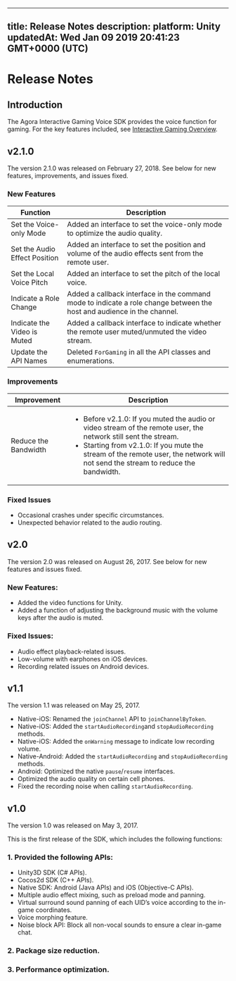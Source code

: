 
---
title: Release Notes
description: 
platform: Unity
updatedAt: Wed Jan 09 2019 20:41:23 GMT+0000 (UTC)
---
# Release Notes
## Introduction

The Agora Interactive Gaming Voice SDK provides the voice function for gaming. For the key features included, see [Interactive Gaming Overview](https://docs.agora.io/en/Interactive%20Gaming/product_gaming?platform=All%20Platforms).

## v2.1.0

The version 2.1.0 was released on February 27, 2018. See below for new features, improvements, and issues fixed.

### New Features

<table>
<colgroup>
<col/>
<col/>
</colgroup>
<thead>
<tr><th>Function</th>
<th>Description</th>
</tr>
</thead>
<tbody>
<tr><td>Set the Voice-only Mode</td>
<td>Added an interface to set the voice-only mode to optimize the audio quality.</td>
</tr>
<tr><td>Set the Audio Effect Position</td>
<td>Added an interface to set the position and volume of the audio effects sent from the remote user.</td>
</tr>
<tr><td>Set the Local Voice Pitch</td>
<td>Added an interface to set the pitch of the local voice.</td>
</tr>
<tr><td>Indicate a Role Change</td>
<td>Added a callback interface in the command mode to indicate a role change between the host and audience in the channel.</td>
</tr>
<tr><td>Indicate the Video is Muted</td>
<td>Added a callback interface to indicate whether the remote user muted/unmuted the video stream.</td>
</tr>
<tr><td>Update the API Names</td>
<td>Deleted <code>ForGaming</code> in all the API classes and enumerations.</td>
</tr>
</tbody>
</table>



### Improvements

<table>
<colgroup>
<col/>
<col/>
</colgroup>
<thead>
<tr><th>Improvement</th>
<th>Description</th>
</tr>
</thead>
<tbody>
<tr><td>Reduce the Bandwidth</td>
<td>
<ul>
<li>Before v2.1.0: If you muted the audio or video stream of the remote user, the network still sent the stream.</li> 
<li>Starting from v2.1.0: If you mute the stream of the remote user, the network will not send the stream to reduce the bandwidth.</li>
</ul></td>
</tr>
</tbody>
</table>



### Fixed Issues

-   Occasional crashes under specific circumstances.
-   Unexpected behavior related to the audio routing.


## v2.0

The version 2.0 was released on August 26, 2017. See below for new features and issues fixed.

### New Features:

-   Added the video functions for Unity.
-   Added a function of adjusting the background music with the volume keys after the audio is muted.


### Fixed Issues:

-   Audio effect playback-related issues.
-   Low-volume with earphones on iOS devices.
-   Recording related issues on Android devices.


## v1.1

The version 1.1 was released on May 25, 2017. 

- Native-iOS: Renamed the <code>joinChannel</code> API to <code>joinChannelByToken</code>.
- Native-iOS: Added the <code>startAudioRecording</code>and <code>stopAudioRecording</code> methods.
- Native-iOS: Added the <code>onWarning</code> message to indicate low recording volume.
- Native-Android: Added the <code>startAudioRecording</code> and <code>stopAudioRecording</code> methods.
- Android: Optimized the native <code>pause</code>/<code>resume</code> interfaces.
- Optimized the audio quality on certain cell phones.
- Fixed the recording noise when calling <code>startAudioRecording</code>.


## v1.0 

The version 1.0 was released on May 3, 2017.

This is the first release of the SDK, which includes the following functions:

### 1. Provided the following APIs:


- Unity3D SDK (C# APIs).
- Cocos2d SDK (C++ APIs).
- Native SDK: Android (Java APIs) and iOS (Objective-C APIs).
- Multiple audio effect mixing, such as preload mode and panning.
- Virtual surround sound panning of each UID’s voice according to the in-game coordinates.
- Voice morphing feature.
- Noise block API: Block all non-vocal sounds to ensure a clear in-game chat.

### 2. Package size reduction.

### 3. Performance optimization.
